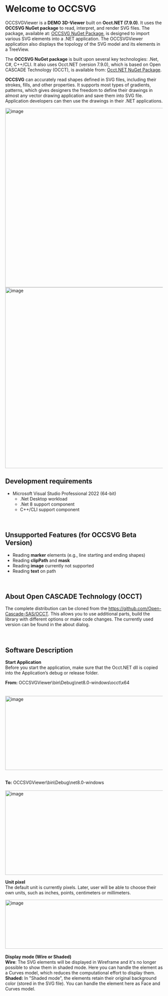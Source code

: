 # Welcome to OCCSVG

OCCSVGViewer is a <b>DEMO 3D-Viewer</b> built on <b>Occt.NET (7.9.0)</b>. It uses the <b>OCCSVG NuGet package</b> to read, interpret, and render SVG files. 
The package, available at: [OCCSVG NuGet Package](https://www.nuget.org/packages/OCCSVG), is designed to import various SVG elements into a .NET application. 
The OCCSVGViewer application also displays the topology of the SVG model and its elements in a TreeView.

The <b>OCCSVG NuGet package</b> is built upon several key technologies: .Net, C#, C++/CLI. It also uses Occt.NET (version 7.9.0), which is based on Open CASCADE Technology (OCCT), is available from: 
[Occt.NET NuGet Package](https://www.nuget.org/packages/Occt.NET).

<b>OCCSVG</b> can accurately read shapes defined in SVG files, including their strokes, fills, and other properties. 
It supports most types of gradients, patterns, which gives designers the freedom to define their drawings in almost any vector drawing application and save them into SVG file. 
Application developers can then use the drawings in their .NET applications. <br>

<img width="939" height="571" alt="image" src="https://github.com/user-attachments/assets/8c336e3e-ef01-4456-81c0-9a07036cb918" />
<img width="940" height="576" alt="image" src="https://github.com/user-attachments/assets/26e2ee65-46e3-4d0f-994f-285ff3892cf8" />

<br>

## Development requirements 
* Microsoft Visual Studio Professional 2022 (64-bit)
  * .Net Desktop workload</li>
  * .Net 8 support component</li>
  * C++/CLI support component </li>

<br>

## Unsupported Features (for OCCSVG Beta Version)
* Reading <b>marker</b> elements (e.g., line starting and ending shapes)
* Reading <b>clipPath</b> and <b>mask</b>
* Reading <b>image</b> currently not supported
* Reading <b>text</b> on path

<br>

## About Open CASCADE Technology (OCCT)
The complete distribution can be cloned from the https://github.com/Open-Cascade-SAS/OCCT.
This allows you to use additional parts, build the library with different options or make code changes. The currently used version can be found in the about dialog.

<br>

## Software Description

<b>Start Application</b><br>
Before you start the application, make sure that the Occt.NET dll is copied into the Application’s debug or release folder.<br>

<b>From:</b> OCCSVGViewer\bin\Debug\net8.0-windows\occt\x64\
<br><br>
<img width="526" height="236" alt="image" src="https://github.com/user-attachments/assets/53b8efb8-0bd1-4f72-9828-07cb6a4a26c6" />
<br><br>

<b>To:</b> OCCSVGViewer\bin\Debug\net8.0-windows\
<br>
<img width="522" height="269" alt="image" src="https://github.com/user-attachments/assets/b3f2fc2a-8df1-4176-b267-abfed4a1863b" />
<br>

<b>Unit pixel</b><br>
The default unit is currently pixels. Later, user will be able to choose their own units, such as inches, points, centimeters or millimeters.<br>

<img width="555" height="156" alt="image" src="https://github.com/user-attachments/assets/497a055b-8417-4189-892d-31a149e5fad2" />
<br>

<br>
<b>Display mode (Wire or Shaded)</b><br>
<b>Wire</b>: The SVG elements will be displayed in Wireframe and it's no longer possible to show them in shaded mode. Here you can handle the element as a Curves model, which reduces the computational effort to display them.
<br>
<b>Shaded:</b> In "Shaded mode", the elements retain their original background color (stored in the SVG file). You can handle the element here as Face and Curves model.



